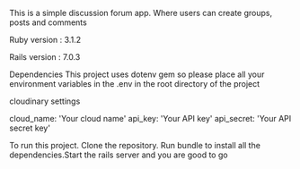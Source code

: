 This is a simple discussion forum app. Where users can create groups, posts and comments 

Ruby version : 3.1.2

Rails version : 7.0.3

Dependencies
This project uses dotenv gem so please place all your environment variables in the .env in the root directory of the project


cloudinary settings

cloud_name: 'Your cloud name' api_key: 'Your API key' api_secret: 'Your API secret key' 

To run this project. Clone the repository. Run bundle to install all the dependencies.Start the rails server and you are good to go
